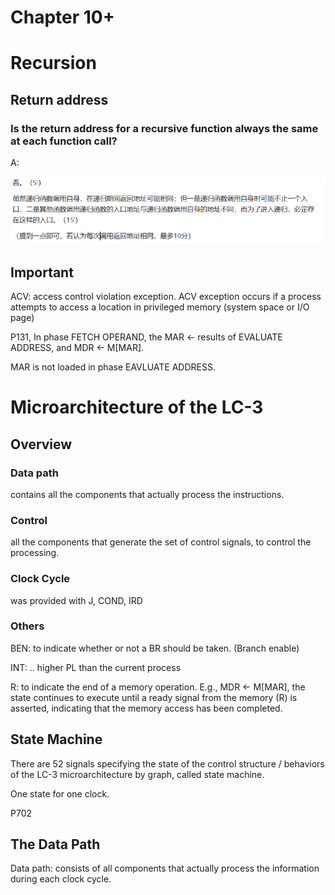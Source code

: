 # Chapter 10+

# Recursion

## Return address

### Is the return address for a recursive function always the same at each function call?

A: 

![Untitled](Chapter_10+/Untitled.png)

## Important

ACV: access control violation exception. ACV exception occurs if a process attempts to access a location in privileged memory (system space or I/O page)

P131, In phase FETCH OPERAND, the MAR ← results of EVALUATE ADDRESS, and MDR ← M[MAR].

MAR is not loaded in phase EAVLUATE ADDRESS.

# Microarchitecture of the LC-3

## Overview

### Data path

contains all the components that actually process the instructions.

### Control

all the components that generate the set of control signals, to control the processing.

### Clock Cycle

was provided with  J, COND, IRD

### Others

BEN: to indicate whether or not a BR should be taken. (Branch enable)

INT: .. higher PL than the current process

R: to indicate the end of a memory operation. E.g., MDR ← M[MAR], the state continues to execute until a ready signal from the memory (R) is asserted, indicating that the memory access has been completed. 

## State Machine

There are 52 signals specifying the state of the control structure / behaviors of the LC-3 microarchitecture by graph, called state machine.

One state for one clock. 

P702

## The Data Path

Data path: consists of all components that actually process the information during each clock cycle.